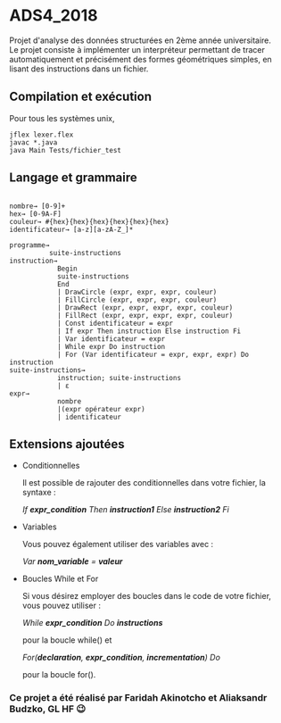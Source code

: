 # ADS4_2018

Projet d'analyse des données structurées en 2ème année universitaire.  
Le projet consiste à implémenter un interpréteur permettant de tracer automatiquement et précisément des formes géométriques simples, en lisant des instructions dans un fichier.

## Compilation et exécution
Pour tous les systèmes unix,
```Shell
jflex lexer.flex
javac *.java
java Main Tests/fichier_test
```

## Langage et grammaire

```Grammaire

nombre→ [0-9]+
hex→ [0-9A-F]
couleur→ #{hex}{hex}{hex}{hex}{hex}{hex}
identificateur→ [a-z][a-zA-Z_]*

programme→
          suite-instructions
instruction→
            Begin
            suite-instructions
            End
            | DrawCircle (expr, expr, expr, couleur)
            | FillCircle (expr, expr, expr, couleur)
            | DrawRect (expr, expr, expr, expr, couleur)
            | FillRect (expr, expr, expr, expr, couleur)
            | Const identificateur = expr
            | If expr Then instruction Else instruction Fi
            | Var identificateur = expr
            | While expr Do instruction
            | For (Var identificateur = expr, expr, expr) Do instruction
suite-instructions→
            instruction; suite-instructions
            | ε
expr→
            nombre
            |(expr opérateur expr)
            | identificateur

```

## Extensions ajoutées
* Conditionnelles

  Il est possible de rajouter des conditionnelles dans votre fichier, la syntaxe :

  *If __expr_condition__ Then __instruction1__ Else __instruction2__ Fi*

* Variables

  Vous pouvez également utiliser des variables avec :

  *Var __nom_variable__ = __valeur__*

* Boucles While et For

  Si vous désirez employer des boucles dans le code de votre fichier, vous pouvez utiliser :

  *While __expr_condition__ Do __instructions__*

   pour la boucle while() et

   *For(__declaration__, __expr_condition__, __incrementation__) Do*

   pour la boucle for().

### Ce projet a été réalisé par Faridah Akinotcho et Aliaksandr Budzko, GL HF :wink:
